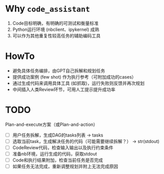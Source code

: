 # Why `code_assistant`

1. Code目标明确，有明确的可测试和衡量标准
2. Python运行环境 (nbclient、ipykernel) 成熟
3. 可以作为其他重复性较高任务的辅助编码工具

# HowTo

* 避免具体任务编排，由GPT自己拆解和规划任务
* 提供成功案例 (few shot) 作为执行参考（可附加成功的cases）
* 通过生成代码来调用具体工具 (如抓取)，运行失败则反馈并再次规划
* 中间插入人类Review环节，可用人工提示提升成功率

# TODO

Plan-and-execute方案（或Plan-and-action）

- [ ] 用户任务拆解，生成DAG的tasks列表 -> tasks
- [ ] 选取当前task，生成解决任务的代码（可能需要继续拆解？） -> str(stdout)
- [ ] CodeReview代码，检查输入输出以及执行约束条件
- [ ] 准备nb环境，运行生成的代码，获取stdout
- [ ] Code和执行结果附加，检查当前任务是否完成
- [ ] 如果任务无法完成，重新调整规划并附上无法完成原因